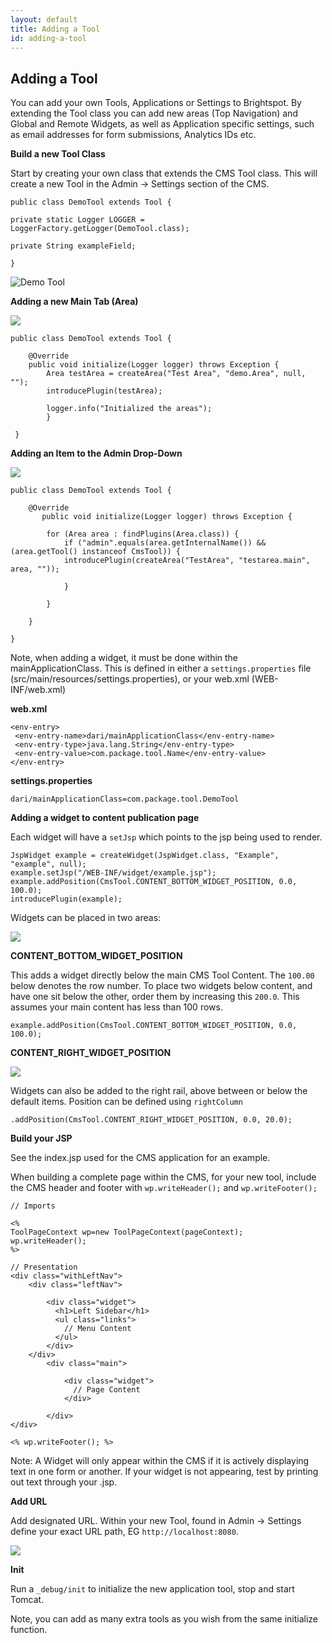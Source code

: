 ```yaml
---
layout: default
title: Adding a Tool
id: adding-a-tool
---
```


## Adding a Tool

You can add your own Tools, Applications or Settings to Brightspot. By extending the Tool class you can add new areas (Top Navigation) and Global and Remote Widgets, as well as Application specific settings, such as email addresses for form submissions, Analytics IDs etc.

**Build a new Tool Class**

Start by creating your own class that extends the CMS Tool class. This will create a new Tool in the Admin -> Settings section of the CMS.

	public class DemoTool extends Tool {

	private static Logger LOGGER = LoggerFactory.getLogger(DemoTool.class);

    private String exampleField;
	
	}


![Demo Tool ](http://docs.brightspot.s3.amazonaws.com/demo-tool.png)


**Adding a new Main Tab (Area)**

<img class="smaller" src="http://docs.brightspot.s3.amazonaws.com/new-tab.png"/>

	public class DemoTool extends Tool {

	    @Override
	    public void initialize(Logger logger) throws Exception {
	        Area testArea = createArea("Test Area", "demo.Area", null, "");
	        introducePlugin(testArea);
	        
	        logger.info("Initialized the areas");
	    	}

	 }

**Adding an Item to the Admin Drop-Down**

<img class="smaller" src="http://docs.brightspot.s3.amazonaws.com/demo-tool-new.png"/>


    public class DemoTool extends Tool {

    	@Override
    	   public void initialize(Logger logger) throws Exception {

    		for (Area area : findPlugins(Area.class)) {
    			if ("admin".equals(area.getInternalName()) && (area.getTool() instanceof CmsTool)) {
    			introducePlugin(createArea("TestArea", "testarea.main", area, ""));

    			}

    		}

    	}

    }


Note, when adding a widget, it must be done within the mainApplicationClass. This is defined in either a `settings.properties` file (src/main/resources/settings.properties), or your web.xml (WEB-INF/web.xml)

**web.xml**

	<env-entry>
     <env-entry-name>dari/mainApplicationClass</env-entry-name>
     <env-entry-type>java.lang.String</env-entry-type>
     <env-entry-value>com.package.tool.Name</env-entry-value>
    </env-entry>
    
**settings.properties**

	dari/mainApplicationClass=com.package.tool.DemoTool
	
**Adding a widget to content publication page**

Each widget will have a `setJsp` which points to the jsp being used to render.

    JspWidget example = createWidget(JspWidget.class, "Example", "example", null);
	example.setJsp("/WEB-INF/widget/example.jsp");
	example.addPosition(CmsTool.CONTENT_BOTTOM_WIDGET_POSITION, 0.0, 100.0);
	introducePlugin(example);

Widgets can be placed in two areas:

<img src="http://docs.brightspot.s3.amazonaws.com/widget-places.png"/>

**CONTENT_BOTTOM_WIDGET_POSITION**

This adds a widget directly below the main CMS Tool Content. The `100.00` below denotes the row number. To place two widgets below content, and have one sit below the other, order them by increasing this `200.0`. This assumes your main content has less than 100 rows.

`example.addPosition(CmsTool.CONTENT_BOTTOM_WIDGET_POSITION, 0.0, 100.0);`

**CONTENT_RIGHT_WIDGET_POSITION**

<img class="smaller" src="http://docs.brightspot.s3.amazonaws.com/right-rail-widget.png"/>

Widgets can also be added to the right rail, above between or below the default items. Position can be defined using `rightColumn`

`.addPosition(CmsTool.CONTENT_RIGHT_WIDGET_POSITION, 0.0, 20.0);`

**Build your JSP**

See the index.jsp used for the CMS application for an example.

When building a complete page within the CMS, for your new tool, include the CMS header and footer with `wp.writeHeader();` and `wp.writeFooter();`

    // Imports

    <%
    ToolPageContext wp=new ToolPageContext(pageContext);
    wp.writeHeader();
    %>

    // Presentation
    <div class="withLeftNav">
        <div class="leftNav">

            <div class="widget">
              <h1>Left Sidebar</h1>
              <ul class="links">
                // Menu Content
              </ul>
            </div>
        </div>
            <div class="main">

                <div class="widget">
                  // Page Content
                </div>

            </div>
    </div>

    <% wp.writeFooter(); %>


Note: A Widget will only appear within the CMS if it is actively displaying text in one form or another. If your widget is not appearing, test by printing out text through your .jsp.

**Add URL**

Add designated URL. Within your new Tool, found in Admin -> Settings define your exact URL path, EG `http://localhost:8080`. 

<img src="http://docs.brightspot.s3.amazonaws.com/demo-tool.png"/>

**Init**

Run a `_debug/init` to initialize the new application tool, stop and start Tomcat.

Note, you can add as many extra tools as you wish from the same initialize function.
